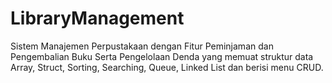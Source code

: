 # LibraryManagement
Sistem Manajemen Perpustakaan dengan Fitur Peminjaman dan Pengembalian Buku Serta Pengelolaan Denda yang memuat struktur data Array, Struct, Sorting, Searching, Queue, Linked List dan berisi menu CRUD.
